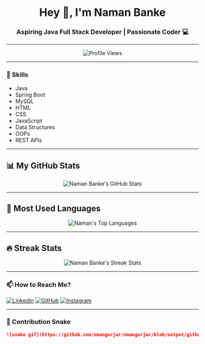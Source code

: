 <h1 align="center">Hey 👋, I'm Naman Banke</h1>
<h3 align="center">Aspiring Java Full Stack Developer | Passionate Coder 💻</h3>

---

<p align="center">
<img src="https://komarev.com/ghpvc/?username=nmangurjar&label=Profile%20Views&color=0e75b6&style=flat" alt="Profile Views"/>
</p>

---

### 💪 Skills
- Java
- Spring Boot
- MySQL
- HTML
- CSS
- JavaScript
- Data Structures
- OOPs
- REST APIs

---

## 📊 My GitHub Stats
<p align="center">
<img src="https://github-readme-stats.vercel.app/api?username=nmangurjar&show_icons=true&theme=dark&count_private=true" alt="Naman Banke's GitHub Stats"/>
</p>

---

## 🚀 Most Used Languages
<p align="center">
<img src="https://github-readme-stats.vercel.app/api/top-langs/?username=nmangurjar&layout=compact&theme=dark" alt="Naman's Top Languages"/>
</p>

---

## 🔥 Streak Stats
<p align="center">
<img src="https://github-readme-streak-stats.herokuapp.com/?user=nmangurjar&theme=dark" alt="Naman Banke's Streak Stats"/>
</p>

---

### 📫 How to Reach Me?
[![LinkedIn](https://img.shields.io/badge/-Naman%20Banke-blue?style=flat-square&logo=Linkedin&logoColor=white&link=https://www.linkedin.com/in/nmangurjar)](https://www.linkedin.com/in/nmangurjar)
[![GitHub](https://img.shields.io/badge/-nmangurjar-black?style=flat-square&logo=github)](https://github.com/nmangurjar)
[![Instagram](https://img.shields.io/badge/-Instagram-purple?style=flat-square&logo=instagram)](https://instagram.com/nmangurjar)

---

### 🐍 Contribution Snake
```md
![snake gif](https://github.com/nmangurjar/nmangurjar/blob/output/github-contribution-grid-snake.svg)

